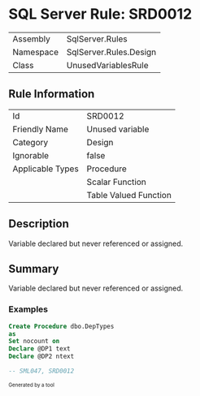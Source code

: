 ﻿# SQL Server Rule: SRD0012
  
|    |    |
|----|----|
| Assembly | SqlServer.Rules |
| Namespace | SqlServer.Rules.Design |
| Class | UnusedVariablesRule |
  
## Rule Information
  
|    |    |
|----|----|
| Id | SRD0012 |
| Friendly Name | Unused variable |
| Category | Design |
| Ignorable | false |
| Applicable Types | Procedure  |
|   | Scalar Function |
|   | Table Valued Function |
  
## Description
  
Variable declared but never referenced or assigned.
  
## Summary
  
Variable declared but never referenced or assigned.
  
### Examples
  
```sql
Create Procedure dbo.DepTypes
as
Set nocount on
Declare @DP1 text
Declare @DP2 ntext

-- SML047, SRD0012
```
  
<sub><sup>Generated by a tool</sup></sub>
